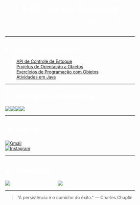 <!-- Simulação de fundo com imagem -->
<div style="background-image: url('https://_Not for commercial use, personal use only ✨.jpg'); background-size: cover; padding: 40px; border-radius: 15px; color: white;">


<h1 align="center">👋 Olá, eu sou Ana Luiza</h1>
<p align="center">Desenvolvedora linguagem destaque <strong>Java</strong> e apaixonada por tecnologia 💻</p>

---

## 📂 Projetos em Destaque

- 🔹 [API de Controle de Estoque](https://github.com/analindamara/Api_ControleEstoque)  
- 🔹 [Projetos de Orientação a Objetos](https://github.com/analindamara/orientacaoAobjeto)  
- 🔹 [Exercícios de Programação com Objetos](https://github.com/analindamara/Objeto)  
- 🔹 [Atividades em Java](https://github.com/analindamara/atividadesJAVA)  

---

## 🧰 Tecnologias & Ferramentas

<div style="display: flex; flex-wrap: wrap;">
  <img src="https://img.shields.io/badge/Java-ED8B00?style=for-the-badge&logo=java&logoColor=white"/>
  <img src="https://img.shields.io/badge/GitHub-181717?style=for-the-badge&logo=github&logoColor=white"/>
  <img src="https://img.shields.io/badge/Git-F05032?style=for-the-badge&logo=git&logoColor=white"/>
  <img src="https://img.shields.io/badge/OOP-000000?style=for-the-badge&logo=abstract&logoColor=white"/>
</div>

---

## 📬 Contato

[![Gmail](https://img.shields.io/badge/Gmail-D14836?style=for-the-badge&logo=gmail&logoColor=white)](mailto:anagomes360luiza@gmail.com)  
[![Instagram](https://img.shields.io/badge/@_analuxrz-E4405F?style=for-the-badge&logo=instagram&logoColor=white)](https://www.instagram.com/_analuxrz)

---

## 📊 GitHub Stats

![Ana Luiza GitHub Stats](https://github-readme-stats.vercel.app/api?username=analindamara&show_icons=true&theme=radical)
![Top Langs](https://github-readme-stats.vercel.app/api/top-langs/?username=analindamara&layout=compact&theme=radical)

---

> “A persistência é o caminho do êxito.” — Charles Chaplin
